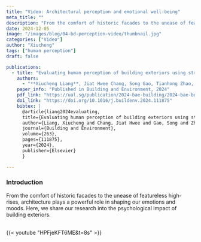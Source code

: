 ```yaml
---
title: "Video: Architectural perception and emotional well-being"
meta_title: ""
description: "From the comfort of historic facades to the unease of featureless high-rises, architecture plays a powerful role in shaping our emotions and moods. Here, we share our research into the psychological impact of building exteriors. "
date: 2024-12-05
image: "/images/blog/04-bd-perception-video/thumbnail.jpg"
categories: ["Video"]
author: "Xiucheng"
tags: ["human perception"]
draft: false

publications:
  - title: "Evaluating human perception of building exteriors using street view imagery"
    authors:
      - "**Xiucheng Liang**, Jiat Hwee Chang, Song Gao, Tianhong Zhao, Filip Biljecki"
    paper_info: "Published in Building and Environment, 2024"
    pdf_link: "https://ual.sg/publication/2024-bae-building/2024-bae-building.pdf"
    doi_link: "https://doi.org/10.1016/j.buildenv.2024.111875"
    bibtex: |
      @article{liang2024evaluating,
      title={Evaluating human perception of building exteriors using street view imagery},
      author={Liang, Xiucheng and Chang, Jiat Hwee and Gao, Song and Zhao, Tianhong and Biljecki, Filip},
      journal={Building and Environment},
      volume={263},
      pages={111875},
      year={2024},
      publisher={Elsevier}
      }

---
```


### Introduction
<div class="text-xl leading-relaxed text-gray-800 dark:text-gray-200">
From the comfort of historic facades to the unease of featureless high-rises, architecture plays a powerful role in shaping our emotions and moods. Here, we share our research into the psychological impact of building exteriors.
</div>

</br>

{{< youtube "HPFjeKFT6ME&t=8s" >}}

</br>
</br>
